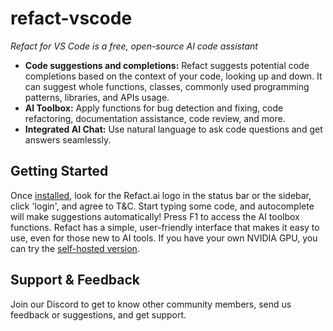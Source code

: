 # refact-vscode


*Refact for VS Code is a free, open-source AI code assistant* 

- **Code suggestions and completions:** Refact suggests potential code completions based on the context of your code, looking up and down. It can suggest whole functions, classes, commonly used programming patterns, libraries, and APIs usage.
- **AI Toolbox:** Apply functions for bug detection and fixing, code refactoring, documentation assistance, code review, and more. 
- **Integrated AI Chat:** Use natural language to ask code questions and get answers seamlessly. 

## Getting Started
Once [installed](https://marketplace.visualstudio.com/items?itemName=smallcloud.codify), look for the Refact.ai logo in the status bar or the sidebar, click 'login', and agree to T&C. Start typing some code, and autocomplete will make suggestions automatically! Press F1 to access the AI toolbox functions. Refact has a simple, user-friendly interface that makes it easy to use, even for those new to AI tools.
If you have your own NVIDIA GPU, you can try the [self-hosted version](https://github.com/smallcloudai/refact).
## Support & Feedback
Join our Discord to get to know other community members, send us feedback or suggestions, and get support.
